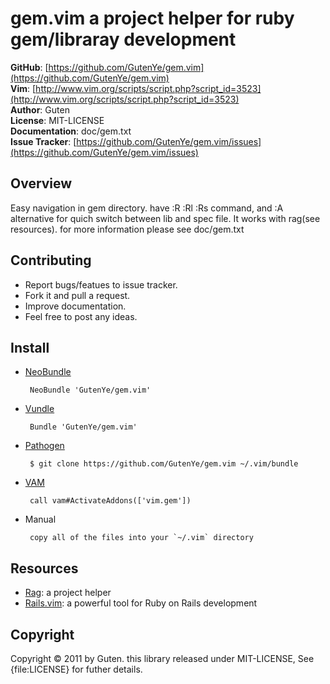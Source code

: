 gem.vim a project helper for ruby gem/libraray development
===========================================================

**GitHub**: [https://github.com/GutenYe/gem.vim](https://github.com/GutenYe/gem.vim) <br/>
**Vim**: [http://www.vim.org/scripts/script.php?script_id=3523](http://www.vim.org/scripts/script.php?script_id=3523) <br/>
**Author**:	Guten <br/>
**License**: MIT-LICENSE <br/>
**Documentation**: doc/gem.txt <br/>
**Issue Tracker**: [https://github.com/GutenYe/gem.vim/issues](https://github.com/GutenYe/gem.vim/issues) <br/>

Overview
--------

Easy navigation in gem directory. have :R :Rl :Rs command, and :A alternative for quich switch between lib and spec file. It works with rag(see resources). for more information please see doc/gem.txt

Contributing
-------------

* Report bugs/featues to issue tracker.
* Fork it and pull a request.
* Improve documentation.
* Feel free to post any ideas. 

Install
-------

*  [NeoBundle](https://github.com/Shougo/neobundle.vim)

		NeoBundle 'GutenYe/gem.vim'

*  [Vundle](https://github.com/gmarik/vundle)

		Bundle 'GutenYe/gem.vim'

*  [Pathogen](https://github.com/tpope/vim-pathogen)

		$ git clone https://github.com/GutenYe/gem.vim ~/.vim/bundle

*  [VAM](https://github.com/MarcWeber/vim-addon-manager)

		call vam#ActivateAddons(['vim.gem'])

*  Manual

		copy all of the files into your `~/.vim` directory

Resources
---------

* [Rag](https://github.com/GutenYe/rag): a project helper
* [Rails.vim](https://github.com/tpope/vim-rails): a powerful tool for Ruby on Rails development

Copyright
---------
Copyright &copy; 2011 by Guten. this library released under MIT-LICENSE, See {file:LICENSE} for futher details.
